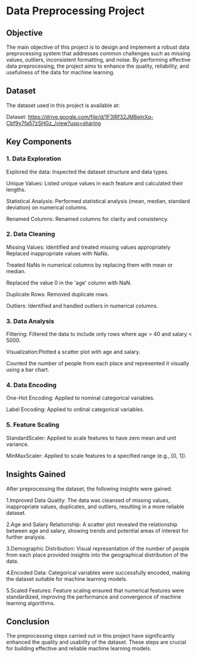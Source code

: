 # Data Preprocessing Project

## Objective

The main objective of this project is to design and implement a robust data preprocessing system that addresses common challenges such as missing values, outliers, inconsistent formatting, and noise. By performing effective data preprocessing, the project aims to enhance the quality, reliability, and usefulness of the data for machine learning.

## Dataset

The dataset used in this project is available at:

Dataset: https://drive.google.com/file/d/1F3lRf32JM8ejnXq-Cbf9y7fa57zSHGz_/view?usp=sharing



## Key Components

### 1. Data Exploration

Explored the data: Inspected the dataset structure and data types.

Unique Values: Listed unique values in each feature and calculated their lengths.

Statistical Analysis: Performed statistical analysis (mean, median, standard deviation) on numerical columns.

Renamed Columns: Renamed columns for clarity and consistency.

### 2. Data Cleaning
Missing Values: Identified and treated missing values appropriately
Replaced inappropriate values with NaNs.

Treated NaNs in numerical columns by replacing them with mean or median.

Replaced the value 0 in the 'age' column with NaN.

Duplicate Rows: Removed duplicate rows.

Outliers: Identified and handled outliers in numerical columns.

### 3. Data Analysis

Filtering: Filtered the data to include only rows where age > 40 and salary < 5000.

Visualization:Plotted a scatter plot with age and salary.

Counted the number of people from each place and represented it visually using a bar chart.

### 4. Data Encoding

One-Hot Encoding: Applied to nominal categorical variables.

Label Encoding: Applied to ordinal categorical variables.

### 5. Feature Scaling

StandardScaler: Applied to scale features to have zero mean and unit variance.

MinMaxScaler: Applied to scale features to a specified range (e.g., [0, 1]).

## Insights Gained

After preprocessing the dataset, the following insights were gained:

1.Improved Data Quality: The data was cleansed of missing values, inappropriate values, duplicates, and outliers, resulting in a more reliable dataset.

2.Age and Salary Relationship: A scatter plot revealed the relationship between age and salary, showing trends and potential areas of interest for further analysis.

3.Demographic Distribution: Visual representation of the number of people from each place provided insights into the geographical distribution of the data.

4.Encoded Data: Categorical variables were successfully encoded, making the dataset suitable for machine learning models.

5.Scaled Features: Feature scaling ensured that numerical features were standardized, improving the performance and convergence of machine learning algorithms.

## Conclusion
The preprocessing steps carried out in this project have significantly enhanced the quality and usability of the dataset. These steps are crucial for building effective and reliable machine learning models.

